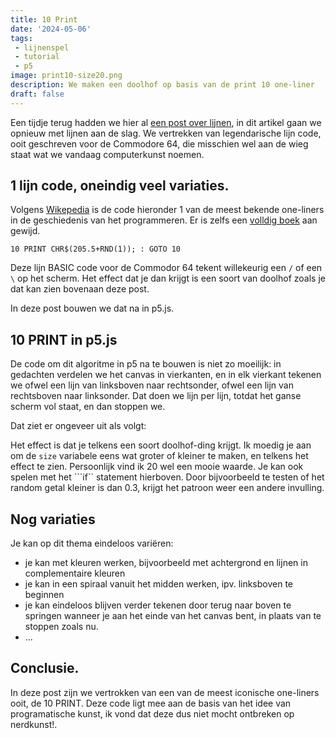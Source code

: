 ```yaml
---
title: 10 Print
date: '2024-05-06'
tags:
 - lijnenspel
 - tutorial
 - p5
image: print10-size20.png
description: We maken een doolhof op basis van de print 10 one-liner
draft: false
---
```

<script lang="ts">
    import P5 from '$lib/components/P5.svelte';
    import ExampleImages from '$lib/components/ExampleImages.svelte';

    let sketch1 = `
const size = 15;
let x = 0;
let y = 0;

function setup() {
  createCanvas(400, 400);
    background(0);
  
  }

function draw() {
  fill(230);
  stroke('white')
  strokeWeight(2);

      if (random(1) < 0.5) {
      line(x,y, x+size, y+size);
      }
      else {
        line(x, y+size, x+size, y);
      }
  x = x + size;
  if (x > width ) {
    x = 0;
    y = y + size;
  }
  if (y > height) {
    noLoop();
  }
}`

</script>

Een tijdje terug hadden we hier al [een post over lijnen](/posts/lijn-patronen.ml), in dit artikel gaan we opnieuw met lijnen aan de slag. We vertrekken van legendarische lijn code, ooit geschreven voor de Commodore 64, die misschien wel aan de wieg staat wat we vandaag computerkunst noemen.

## 1 lijn code, oneindig veel variaties.
Volgens [Wikepedia](https://en.wikipedia.org/wiki/One-liner_program) is de code hieronder 1 van de meest bekende one-liners in de geschiedenis van het programmeren. Er is zelfs een [volldig boek](https://10print.org/) aan gewijd.

```basic
10 PRINT CHR$(205.5+RND(1)); : GOTO 10
```
Deze lijn BASIC code voor de Commodor 64 tekent willekeurig een ```/``` of een ```\``` op het scherm. Het effect dat je dan krijgt is een soort van doolhof zoals je dat kan zien bovenaan deze post.

In deze post bouwen we dat na in p5.js.

## 10 PRINT in p5.js
De code om dit algoritme in p5 na te bouwen is niet zo moeilijk: in gedachten verdelen we het canvas in vierkanten, en in elk vierkant tekenen we ofwel een lijn van linksboven naar rechtsonder, ofwel een lijn van rechtsboven naar linksonder. Dat doen we lijn per lijn, totdat het ganse scherm vol staat, en dan stoppen we.

Dat ziet er ongeveer uit als volgt:

<P5 code={sketch1} />

Het effect is dat je telkens een soort doolhof-ding krijgt. Ik moedig je aan om de ```size``` variabele eens wat groter of kleiner te maken, en telkens het effect te zien. Persoonlijk vind ik 20 wel een mooie waarde. Je kan ook spelen met het ```if`` statement hierboven. Door bijvoorbeeld te testen of het random getal kleiner is dan 0.3, krijgt het patroon weer een andere invulling.

<ExampleImages images="{[{fileName: 'print10-size20.png', title: 'print10 met size 20' }, {fileName: 'print10-size20-rand01.png', title: 'print10 met 0.1 als grens voor random'}]}"/>

## Nog variaties
Je kan op dit thema eindeloos variëren:
- je kan met kleuren werken, bijvoorbeeld met achtergrond en lijnen in complementaire kleuren
- je kan in een spiraal vanuit het midden werken, ipv. linksboven te beginnen
- je kan eindeloos blijven verder tekenen door terug naar boven te springen wanneer je aan het einde van het canvas bent, in plaats van te stoppen zoals nu.
- ...

## Conclusie.
In deze post zijn we vertrokken van een van de meest iconische one-liners ooit, de 10 PRINT. Deze code ligt mee aan de basis van het idee van programatische kunst, ik vond dat deze dus niet mocht ontbreken op nerdkunst!.